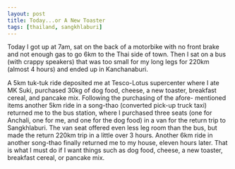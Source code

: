 ```yaml
---
layout: post
title: Today...or A New Toaster 
tags: [thailand, sangkhlaburi] 
---
```


Today I got up at 7am, sat on the back of a motorbike with no front brake and not enough gas to go 6km to the Thai side of town. Then I sat on a bus (with crappy speakers) that was too small for my long legs for 220km (almost 4 hours) and ended up in Kanchanaburi.

A 5km tuk-tuk ride deposited me at Tesco-Lotus supercenter where I ate MK Suki, purchased 30kg of dog food, cheese, a new toaster, breakfast cereal, and pancake mix. Following the purchasing of the afore- mentioned items another 5km ride in a song-thao (converted pick-up truck taxi) returned me to the bus station, where I purchased three seats (one for Anchali, one for me, and one for the dog food) in a van for the return trip to Sangkhlaburi. The van seat offered even less leg room than the bus, but made the return 220km trip in a little over 3 hours. Another 6km ride in another song-thao finally returned me to my house, eleven hours later. That is what I must do if I want things such as dog food, cheese, a new toaster, breakfast cereal, or pancake mix.

